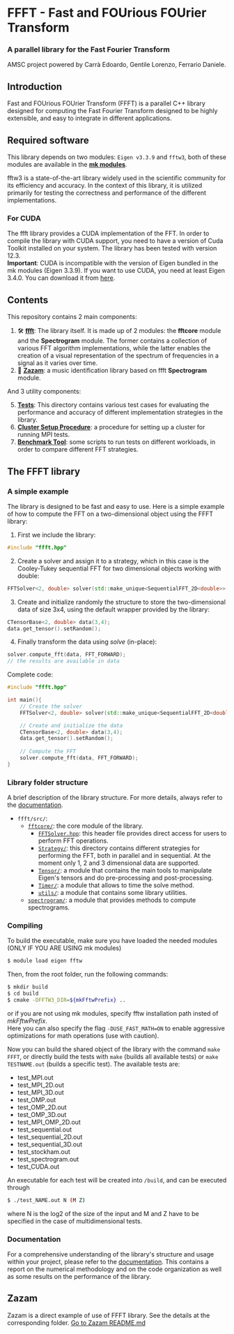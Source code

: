 # FFFT - Fast and FOUrious FOUrier Transform 
### A parallel library for the Fast Fourier Transform
AMSC project powered by Carrà Edoardo, Gentile Lorenzo, Ferrario Daniele.

## Introduction
Fast and FOUrious FOUrier Transform (FFFT) is a parallel C++ library designed for computing the Fast Fourier Transform designed to be highly extensible, and easy to integrate in different applications.

## Required software

This library depends on two modules: `Eigen v3.3.9` and `fftw3`, both of these modules are available in the **[mk modules](https://github.com/pcafrica/mk)**.

fftw3 is a state-of-the-art library widely used in the scientific community for its efficiency and accuracy. In the context of this library, it is utilized primarily for testing the correctness and performance of the different implementations.
### For CUDA
The ffft library provides a CUDA implementation of the FFT. In order to compile the library with CUDA support, you need to have a version of Cuda Toolkit installed on your system. The library has been tested with version 12.3.\
**Important**: CUDA is incompatible with the version of Eigen bundled in the mk modules (Eigen 3.3.9). If you want to use CUDA, you need at least Eigen 3.4.0. You can download it from [here](https://gitlab.com/libeigen/eigen/-/releases/3.4.0). 

## Contents
This repository contains 2 main components:

1. 🛠️ **[ffft](./ffft)**: The library itself. It is made up of 2 modules: the **fftcore** module and the **Spectrogram** module. The former contains a collection of various FFT algorithm implementations, while the latter enables the creation of a visual representation of the spectrum of frequencies in a signal as it varies over time.
2. 🎵 **[Zazam](./zazam)**: a music identification library based on ffft **Spectrogram** module.

And 3 utility components:

5. **[Tests](./test)**: This directory contains various test cases for evaluating the performance and accuracy of different implementation strategies in the library.
6. **[Cluster Setup Procedure](./MPI_Cluster_Setup/)**: a procedure for setting up a cluster for running MPI tests.
7. **[Benchmark Tool](./benchmark/)**: some scripts to run tests on different workloads, in order to compare different FFT strategies.


## The FFFT library
### A simple example
The library is designed to be fast and easy to use. Here is a simple example of how to compute the FFT on a two-dimensional object using the FFFT library:

1. First we include the library:
```c++
#include "ffft.hpp"
```

2. Create a solver and assign it to a strategy, which in this case is the Cooley-Tukey sequential FFT for two dimensional objects working with double: 
```c++
FFTSolver<2, double> solver(std::make_unique<SequentialFFT_2D<double>>());
 ```

3. Create and initialize randomly the structure to store the two-dimensional data of size 3x4, using the default wrapper provided by the library:
```c++
CTensorBase<2, double> data(3,4); 
data.get_tensor().setRandom();
```

4. Finally transform the data using *solve* (in-place):
```c++
solver.compute_fft(data, FFT_FORWARD);
// the results are available in data
```

Complete code:
```c++
#include "ffft.hpp"

int main(){
    // Create the solver
    FFTSolver<2, double> solver(std::make_unique<SequentialFFT_2D<double>>());

    // Create and initialize the data
    CTensorBase<2, double> data(3,4); 
    data.get_tensor().setRandom();
    
    // Compute the FFT
    solver.compute_fft(data, FFT_FORWARD);
}

```


### Library folder structure
A brief description of the library structure. For more details, always refer to the [documentation](./doc/).
- `ffft/src/`:
    - [`fftcore/`](./ffft/src/fftcore/): the core module of the library.
        - [`FFTSolver.hpp`](./ffft/src/fftcore/FFTSolver.hpp): this header file provides direct access for users to perform FFT operations.
        - [`Strategy/`](./ffft/src/fftcore/Strategy): this directory contains different strategies for performing the FFT, both in parallel and in sequential. At the moment only 1, 2 and 3 dimensional data are supported.
        - [`Tensor/`](./ffft/src/fftcore/Tensor): a module that contains the main tools to manipulate Eigen's tensors and do pre-processing and post-processing.
        - [`Timer/`](./ffft/src/fftcore/Timer): a module that allows to time the solve method.
        - [`utils/`](./ffft/src/fftcore/utils): a module that contains some library utilities.
    - [`spectrogram/`](./ffft/src/spectrogram/): a module that provides methods to compute spectrograms.

### Compiling
To build the executable, make sure you have loaded the needed modules (ONLY IF YOU ARE USING mk modules)
```bash
$ module load eigen fftw
```
Then, from the root folder, run the following commands:
```bash
$ mkdir build
$ cd build
$ cmake -DFFTW3_DIR=${mkFftwPrefix} ..
```
or if you are not using mk modules, specify fftw installation path insted of *mkFftwPrefix*.\
Here you can also specify the flag `-DUSE_FAST_MATH=ON` to enable aggressive optimizations for math operations (use with caution).

Now you can build the shared object of the library with the command `make FFFT`, or directly build the tests with `make` (builds all available tests) or `make TESTNAME.out` (builds a specific test). The available tests are:


- test_MPI.out
- test_MPI_2D.out
- test_MPI_3D.out
- test_OMP.out
- test_OMP_2D.out
- test_OMP_3D.out
- test_MPI_OMP_2D.out
- test_sequential.out
- test_sequential_2D.out
- test_sequential_3D.out
- test_stockham.out
- test_spectrogram.out
- test_CUDA.out


An executable for each test will be created into `/build`, and can be executed through
```bash
$ ./test_NAME.out N (M Z)
```
where N is the log2 of the size of the input and M and Z have to be specified in the case of multidimensional tests.

### Documentation
For a comprehensive understanding of the library's structure and usage within your project, please refer to the [documentation](./doc/). This contains a report on the numerical methodology and on the code organization as well as some results on the performance of the library.
## Zazam
Zazam is a direct example of use of FFFT library. See the details at the corresponding folder.
[Go to Zazam README.md](./zazam/README.md)
